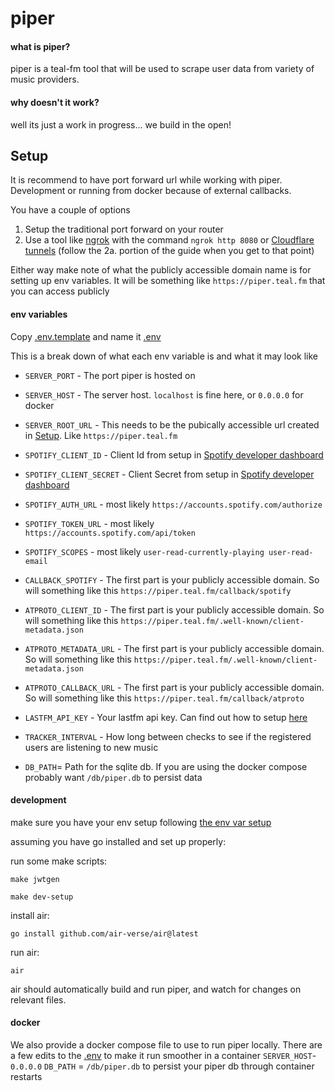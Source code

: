 # piper

#### what is piper?

piper is a teal-fm tool that will be used to scrape user data from variety of
music providers.

#### why doesn't it work?

well its just a work in progress... we build in the open!

## Setup
It is recommend to have port forward url while working with piper. Development or running from docker because of external callbacks.

You have a couple of options
1. Setup the traditional port forward on your router
2. Use a tool like [ngrok](https://ngrok.com/) with the command `ngrok http 8080` or [Cloudflare tunnels](https://developers.cloudflare.com/cloudflare-one/connections/connect-networks/get-started/create-remote-tunnel/) (follow the 2a. portion of the guide when you get to that point)

Either way make note of what the publicly accessible domain name is for setting up env variables. It will be something like `https://piper.teal.fm` that you can access publicly

#### env variables
Copy [.env.template](.env.template) and name it [.env](.env)

This is a break down of what each env variable is and what it may look like

- `SERVER_PORT` - The port piper is hosted on
- `SERVER_HOST` - The server host. `localhost` is fine here, or `0.0.0.0` for docker
- `SERVER_ROOT_URL` - This needs to be the pubically accessible url created in [Setup](#setup). Like `https://piper.teal.fm`
- `SPOTIFY_CLIENT_ID` - Client Id from setup in [Spotify developer dashboard](https://developer.spotify.com/documentation/web-api/tutorials/getting-started)
- `SPOTIFY_CLIENT_SECRET` - Client Secret from setup in [Spotify developer dashboard](https://developer.spotify.com/documentation/web-api/tutorials/getting-started)
- `SPOTIFY_AUTH_URL` - most likely `https://accounts.spotify.com/authorize`
- `SPOTIFY_TOKEN_URL` - most likely `https://accounts.spotify.com/api/token`
- `SPOTIFY_SCOPES` - most likely `user-read-currently-playing user-read-email`
- `CALLBACK_SPOTIFY` - The first part is your publicly accessible domain. So will something like this `https://piper.teal.fm/callback/spotify`

- `ATPROTO_CLIENT_ID` - The first part is your publicly accessible domain. So will something like this `https://piper.teal.fm/.well-known/client-metadata.json`
- `ATPROTO_METADATA_URL` - The first part is your publicly accessible domain. So will something like this `https://piper.teal.fm/.well-known/client-metadata.json`
- `ATPROTO_CALLBACK_URL` - The first part is your publicly accessible domain. So will something like this `https://piper.teal.fm/callback/atproto`

- `LASTFM_API_KEY` - Your lastfm api key. Can find out how to setup [here](https://www.last.fm/api)

- `TRACKER_INTERVAL` - How long between checks to see if the registered users are listening to new music
- `DB_PATH`= Path for the sqlite db. If you are using the docker compose probably want `/db/piper.db` to persist data



#### development

make sure you have your env setup following [the env var setup](#env-variables)

assuming you have go installed and set up properly:

run some make scripts:

```
make jwtgen

make dev-setup
```

install air:

```
go install github.com/air-verse/air@latest
```

run air:

```
air
```

air should automatically build and run piper, and watch for changes on relevant files.

#### docker
We also provide a docker compose file to use to run piper locally. There are a few edits to the [.env](.env) to make it run smoother in a container
`SERVER_HOST`- `0.0.0.0`
`DB_PATH` = `/db/piper.db` to persist your piper db through container restarts
